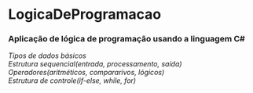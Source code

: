 # LogicaDeProgramacao
###  Aplicação de lógica de programação usando a linguagem C# ###
*Tipos de dados básicos*  
*Estrutura sequencial(entrada, processamento, saída)*  
*Operadores(aritméticos, compararivos, lógicos)*  
*Estrutura de controle(if-else, while, for)*
